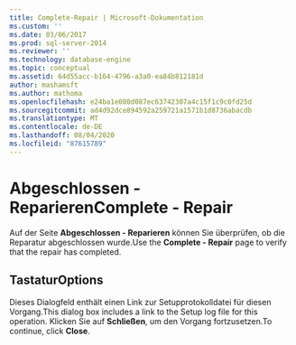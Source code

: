 ```yaml
---
title: Complete-Repair | Microsoft-Dokumentation
ms.custom: ''
ms.date: 03/06/2017
ms.prod: sql-server-2014
ms.reviewer: ''
ms.technology: database-engine
ms.topic: conceptual
ms.assetid: 64d55acc-b164-4796-a3a0-ea84b812181d
author: mashamsft
ms.author: mathoma
ms.openlocfilehash: e24ba1e080d087ec63742307a4c15f1c9c0fd25d
ms.sourcegitcommit: ad4d92dce894592a259721a1571b1d8736abacdb
ms.translationtype: MT
ms.contentlocale: de-DE
ms.lasthandoff: 08/04/2020
ms.locfileid: "87615789"
---
```

# <a name="complete---repair"></a><span data-ttu-id="55c7f-102">Abgeschlossen - Reparieren</span><span class="sxs-lookup"><span data-stu-id="55c7f-102">Complete - Repair</span></span>
  <span data-ttu-id="55c7f-103">Auf der Seite **Abgeschlossen - Reparieren** können Sie überprüfen, ob die Reparatur abgeschlossen wurde.</span><span class="sxs-lookup"><span data-stu-id="55c7f-103">Use the **Complete - Repair** page to verify that the repair has completed.</span></span>  
  
## <a name="options"></a><span data-ttu-id="55c7f-104">Tastatur</span><span class="sxs-lookup"><span data-stu-id="55c7f-104">Options</span></span>  
 <span data-ttu-id="55c7f-105">Dieses Dialogfeld enthält einen Link zur Setupprotokolldatei für diesen Vorgang.</span><span class="sxs-lookup"><span data-stu-id="55c7f-105">This dialog box includes a link to the Setup log file for this operation.</span></span> <span data-ttu-id="55c7f-106">Klicken Sie auf **Schließen**, um den Vorgang fortzusetzen.</span><span class="sxs-lookup"><span data-stu-id="55c7f-106">To continue, click **Close**.</span></span>  
  
  
